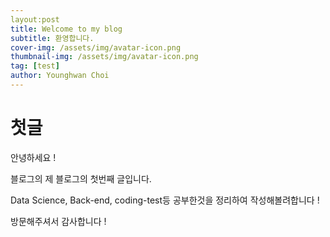 ```yaml
---
layout:post
title: Welcome to my blog
subtitle: 환영합니다.
cover-img: /assets/img/avatar-icon.png
thumbnail-img: /assets/img/avatar-icon.png
tag: [test]
author: Younghwan Choi
---
```



# 첫글

안녕하세요 !

블로그의 제 블로그의 첫번째 글입니다. 

Data Science, Back-end, coding-test등 공부한것을 정리하여 작성해볼려합니다 !

방문해주셔서 감사합니다 !

